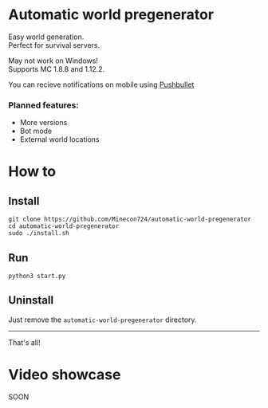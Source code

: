 # Automatic world pregenerator

Easy world generation.\
Perfect for survival servers.

May not work on Windows!\
Supports MC 1.8.8 and 1.12.2.

You can recieve notifications on mobile using [Pushbullet](https://pushbullet.com)

### Planned features:
- More versions
- Bot mode
- External world locations

# How to
## Install
```
git clone https://github.com/Minecon724/automatic-world-pregenerator
cd automatic-world-pregenerator
sudo ./install.sh
```
## Run
```
python3 start.py
```
## Uninstall
Just remove the `automatic-world-pregenerator` directory.
***
That's all!

# Video showcase
SOON
